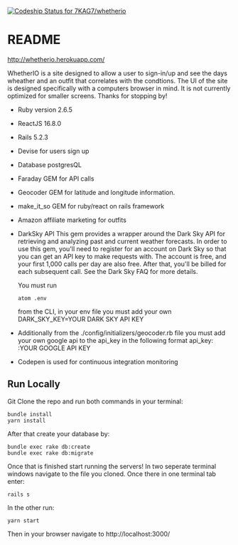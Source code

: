 [![Codeship Status for 7KAG7/whetherio](https://app.codeship.com/projects/0cf17690-dc82-0137-7761-5ade14e29270/status?branch=master)](https://app.codeship.com/projects/371654)
# README

http://whetherio.herokuapp.com/

WhetherIO is a site designed to allow a user to sign-in/up and see the days wheather and an outfit that correlates with the condtions. The UI of the site is designed specifically with a computers browser in mind. It is not currently optimized for smaller screens. Thanks for stopping by!

* Ruby version 2.6.5

* ReactJS 16.8.0

* Rails 5.2.3

* Devise for users sign up

* Database postgresQL

* Faraday GEM for API calls

* Geocoder GEM for latitude and longitude information.

* make_it_so GEM for ruby/react on rails framework

* Amazon affiliate marketing for outfits

* DarkSky API
  This gem provides a wrapper around the Dark Sky API for retrieving and analyzing past and current weather forecasts. In order   to use this gem, you'll need to register for an account on Dark Sky so that you can get an API key to make requests with. The   account is free, and your first 1,000 calls per day are also free. After that, you'll be billed for each subsequent call. See   the Dark Sky FAQ for more details.

  You must run
  ```
  atom .env
  ```
  from the CLI, in your env file you must add your own DARK_SKY_KEY=YOUR DARK SKY API KEY

* Additionally from the ./config/initializers/geocoder.rb file you must add your own google api to the api_key in the following format api_key: :YOUR GOOGLE API KEY

* Codepen is used for continuous integration monitoring

## Run Locally

Git Clone the repo and run both commands in your terminal:

```
bundle install
yarn install
```

After that create your database by:

```
bundle exec rake db:create
bundle exec rake db:migrate
```

Once that is finished start running the servers! In two seperate terminal windows navigate to the file you cloned. Once there in one terminal tab enter:

```
rails s
```
In the other run:

```
yarn start
```
Then in your browser navigate to http://localhost:3000/
